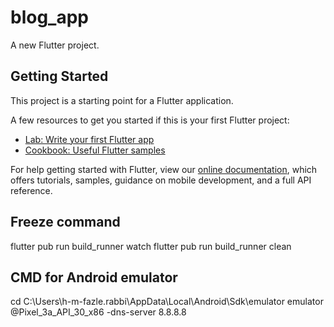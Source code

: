 # blog_app

A new Flutter project.

## Getting Started

This project is a starting point for a Flutter application.

A few resources to get you started if this is your first Flutter project:

- [Lab: Write your first Flutter app](https://flutter.dev/docs/get-started/codelab)
- [Cookbook: Useful Flutter samples](https://flutter.dev/docs/cookbook)

For help getting started with Flutter, view our
[online documentation](https://flutter.dev/docs), which offers tutorials,
samples, guidance on mobile development, and a full API reference.


## Freeze command

flutter pub run build_runner watch
flutter pub run build_runner clean

## CMD for Android emulator
cd C:\Users\h-m-fazle.rabbi\AppData\Local\Android\Sdk\emulator
emulator @Pixel_3a_API_30_x86   -dns-server 8.8.8.8